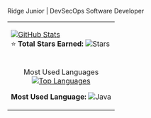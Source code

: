 Ridge Junior | DevSecOps Software Developer  

<table>
<tr>
<td valign="top" align="left">

[![GitHub Stats](https://github-readme-stats.vercel.app/api?username=JuniorCarti&show_icons=true&theme=tokyonight&count_private=true&include_all_commits=true)](https://github.com/JuniorCarti)  
⭐ **Total Stars Earned:** ![Stars](https://img.shields.io/github/stars/JuniorCarti?style=flat-square&color=yellow)  

</td>
</tr>
<tr>
<td align="center">

Most Used Languages  
[![Top Languages](https://github-readme-stats.vercel.app/api/top-langs/?username=JuniorCarti&layout=compact&theme=default&langs_count=6&hide=css,html&border_radius=50)](https://github.com/JuniorCarti)  

**Most Used Language:** ![Java](https://img.shields.io/badge/Java-ED8B00?style=flat-square&logo=java&logoColor=white)  

</td>
</tr>
</table>


